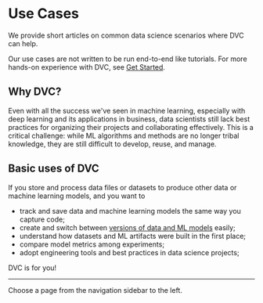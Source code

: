 # Use Cases

We provide short articles on common data science scenarios where DVC can help.

<admon info="tip">

Our use cases are not written to be run end-to-end like tutorials. For more
hands-on experience with DVC, see [Get Started](/doc/start).

</admon>

## Why DVC?

Even with all the success we've seen in machine learning, especially with deep
learning and its applications in business, data scientists still lack best
practices for organizing their projects and collaborating effectively. This is a
critical challenge: while ML algorithms and methods are no longer tribal
knowledge, they are still difficult to develop, reuse, and manage.

## Basic uses of DVC

If you store and process data files or datasets to produce other data or machine
learning models, and you want to

- track and save data and machine learning models the same way you capture code;
- create and switch between
  [versions of data and ML models](/doc/use-cases/versioning-data-and-models)
  easily;
- understand how datasets and ML artifacts were built in the first place;
- compare model metrics among <abbr>experiments</abbr>;
- adopt engineering tools and best practices in data science projects;

DVC is for you!

---

Choose a page from the navigation sidebar to the left.
